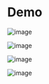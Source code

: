 # Demo

![image](https://github.com/3a532012/gin-backend/assets/43593677/911859f1-0376-484f-b3de-3f77d6c90d76)


![image](https://github.com/3a532012/gin-backend/assets/43593677/0c6e82cf-55bd-4f96-8b75-80fad64c12c6)


![image](https://github.com/3a532012/gin-backend/assets/43593677/882b9bec-d685-4855-a7b9-6617f829a514)


![image](https://github.com/3a532012/gin-backend/assets/43593677/cbf6bba2-2a22-451a-bbb5-c0ec5c3587e8)
